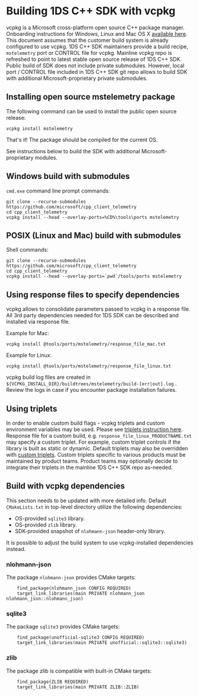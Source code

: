 # Building 1DS C++ SDK with vcpkg

vcpkg is a Microsoft cross-platform open source C++ package manager. Onboarding instructions for Windows, Linux and Mac OS X [available here](https://docs.microsoft.com/en-us/cpp/build/vcpkg). This document assumes that the customer build system is already configured to use vcpkg. 1DS C++ SDK maintainers provide a build recipe, `mstelemetry` port or CONTROL file for vcpkg. Mainline vcpkg repo is refreshed to point to latest stable open source release of 1DS C++ SDK. Public build of SDK does not include private submodules. However, local port / CONTROL file included in 1DS C++ SDK git repo allows to build SDK with additional Microsoft-proprietary private submodules.

## Installing open source mstelemetry package

The following command can be used to install the public open source release:

```console
vcpkg install mstelemetry
```

That's it! The package should be compiled for the current OS.

See instructions below to build the SDK with additional Microsoft-proprietary modules.

## Windows build with submodules

`cmd.exe` command line prompt commands:

```console
git clone --recurse-submodules https://github.com/microsoft/cpp_client_telemetry
cd cpp_client_telemetry
vcpkg install --head --overlay-ports=%CD%\tools\ports mstelemetry
```

## POSIX (Linux and Mac) build with submodules

Shell commands:

```console
git clone --recurse-submodules https://github.com/microsoft/cpp_client_telemetry
cd cpp_client_telemetry
vcpkg install --head --overlay-ports=`pwd`/tools/ports mstelemetry
```

## Using response files to specify dependencies

vcpkg allows to consolidate parameters passed to vcpkg in a response file. All 3rd party dependencies needed for 1DS SDK can be described and installed via response file.

Example for Mac:

```console
vcpkg install @tools/ports/mstelemetry/response_file_mac.txt
```

Example for Linux:

```console
vcpkg install @tools/ports/mstelemetry/response_file_linux.txt
```

vcpkg build log files are created in `${VCPKG_INSTALL_DIR}/buildtrees/mstelemetry/build-[err|out].log` . Review the logs in case if you encounter package installation failures.

## Using triplets

In order to enable custom build flags - vcpkg triplets and custom environment variables may be used. Please see [triplets instruction here](https://vcpkg.readthedocs.io/en/latest/users/triplets/). Response file for a custom build, e.g. `response_file_linux_PRODUCTNAME.txt` may specify a custom triplet. For example, custom triplet controls if the library is built as static or dynamic. Default triplets may also be overridden with [custom triplets](https://vcpkg.readthedocs.io/en/latest/examples/overlay-triplets-linux-dynamic/#overlay-triplets-example). Custom triplets specific to various products must be maintained by product teams. Product teams may optionally decide to integrate their triplets in the mainline 1DS C++ SDK repo as-needed.

## Build with vcpkg dependencies

This section needs to be updated with more detailed info. Default `CMakeLists.txt` in top-level directory utilize the following dependencies:

- OS-provided `sqlite3` library.
- OS-provided `zlib` library.
- SDK-provided snapshot of `nlohmann-json` header-only library.

It is possible to adjust the build system to use vcpkg-installed dependencies instead.

### nlohmann-json

The package `nlohmann-json` provides CMake targets:

```console
    find_package(nlohmann_json CONFIG REQUIRED)
    target_link_libraries(main PRIVATE nlohmann_json nlohmann_json::nlohmann_json)
```

### sqlite3

The package `sqlite3` provides CMake targets:

```console
    find_package(unofficial-sqlite3 CONFIG REQUIRED)
    target_link_libraries(main PRIVATE unofficial::sqlite3::sqlite3)
```

### zlib

The package zlib is compatible with built-in CMake targets:

```console
    find_package(ZLIB REQUIRED)
    target_link_libraries(main PRIVATE ZLIB::ZLIB)
```
